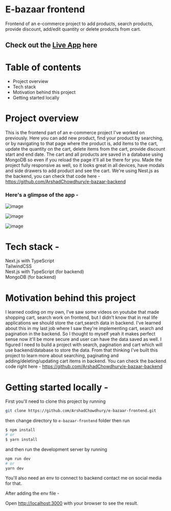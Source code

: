 
# E-bazaar frontend

Frontend of an e-commerce project to add products, search products, provide discount, add/edit quantity or delete products from cart.

## Check out the <a href="https://e-bazaar-by-arshad.netlify.app/" target="_blank">Live App</a> here

# Table of contents

- Project overview
- Tech stack
- Motivation behind this project
- Getting started locally

# Project overview

This is the frontend part of an e-commerce project I've worked on previously. Here you can add new product, find your product by searching, or by navigating to that page where the product is, add items to the cart, update the quantity on the cart, delete items from the cart, provide discount start and end date.
The cart and all products are saved in a database using MongoDB so even if you reload the page it'll all be there for you. Made the project fully responsive as well, so it looks great in all devices, have modals and side drawers to add product and see the cart. We're using Nest.js as the backend, you can check that code here - https://github.com/ArshadChowdhury/e-bazaar-backend

### Here's a glimpse of the app -

![image](https://github.com/ArshadChowdhury/e-bazaar-frontend/assets/86738490/d356b8ca-0190-47fd-badd-15b4927ee7cd)

![image](https://github.com/ArshadChowdhury/e-bazaar-frontend/assets/86738490/1563c571-26e9-4351-bf45-2dc33e04eeb9)

![image](https://github.com/ArshadChowdhury/e-bazaar-frontend/assets/86738490/6403112c-b39f-4cbc-b0eb-cb30d375cfde)

# Tech stack - 

Next.js with TypeScript <br>
TailwindCSS <br>
Nest.js with TypeScript (for backend) <br>
MongoDB (for backend) <br>

# Motivation behind this project

I learned coding on my own, I've saw some videos on youtube that made shopping cart, search work on frontend, but I didn't know that in real life applications we should store the cart,search data in backend. I've learned about this in my last job where I saw they're implementing cart, search and pagination in the backend. So I thought to myself yeah it makes perfect sense now it'll be more secure and user can have the data saved as well. I figured I need to build a project with search, pagination and cart which will use backend/database to store the data. From that thinking I've built this project to learn more about searching, paginating and adding/deleting/updating cart items in backend. You can check the backend code right here - https://github.com/ArshadChowdhury/e-bazaar-backend

# Getting started locally - 

First you'll need to clone this project by running

```bash
git clone https://github.com/ArshadChowdhury/e-bazaar-frontend.git
```
then change directory to ```e-bazaar-frontend``` folder then run

```bash
$ npm install
# or 
$ yarn install
```
and then run the development server by running

```bash
npm run dev
# or
yarn dev
```

You'll also need an env to connect to backend contact me on social media for that. 

After adding the env file -

Open [http://localhost:3000](http://localhost:3000) with your browser to see the result.



